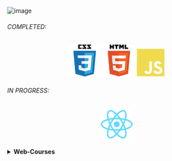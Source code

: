 ![image](https://www.codewars.com/users/korniykom/badges/large)

###### COMPLETED:

 <p align="CENTER">
            <img
              src="https://raw.githubusercontent.com/devicons/devicon/master/icons/css3/css3-original-wordmark.svg"
              alt="css3"
              width="75"
              height="75"
            />
            <img
              src="https://raw.githubusercontent.com/devicons/devicon/master/icons/html5/html5-original-wordmark.svg"
              alt="html5"
              width="75"
              height="75"
            />
          <img
              src="https://raw.githubusercontent.com/devicons/devicon/master/icons/javascript/javascript-plain.svg"
              alt="css3"
              width="65"
              height="65"
            />
          
  </p>

          

 ###### IN PROGRESS:

 <p align="CENTER">
    <img
              src="https://raw.githubusercontent.com/devicons/devicon/6910f0503efdd315c8f9b858234310c06e04d9c0/icons/react/react-original.svg"
              alt="css3"
              width="75"
              height="75"
            />
           
  </p>

<details>
   <summary><b>Web-Courses</b></summary>
  
   ##### [Build Responsive Real-World Websites with HTML and CSS](https://www.udemy.com/course/design-and-develop-a-killer-website-with-html5-and-css3/)
   ##### [The Complete JavaScript Course 2024: From Zero to Expert!](https://www.udemy.com/course/the-complete-javascript-course/)
   ##### [The Ultimate React Course 2024: React, Next.js, Redux & More](https://www.udemy.com/course/the-ultimate-react-course/)
  
</details>
 
